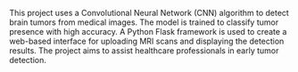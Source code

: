 This project uses a Convolutional Neural Network (CNN) algorithm to detect brain tumors from medical images. The model is trained to classify tumor presence with high accuracy. A Python Flask framework is used to create a web-based interface for uploading MRI scans and displaying the detection results. The project aims to assist healthcare professionals in early tumor detection.